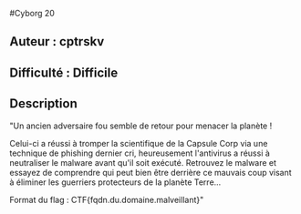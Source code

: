 #Cyborg 20

## Auteur : cptrskv
## Difficulté : Difficile
## Description

"Un ancien adversaire fou semble de retour pour menacer la planète ! 

Celui-ci a réussi à tromper la scientifique de la Capsule Corp via une technique de phishing dernier cri, heureusement l'antivirus a réussi à neutraliser le malware avant qu'il soit exécuté. 
Retrouvez le malware et essayez de comprendre qui peut bien être derrière ce mauvais coup visant à éliminer les guerriers protecteurs de la planète Terre...


Format du flag : CTF{fqdn.du.domaine.malveillant}"
